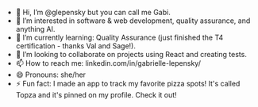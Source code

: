 - 👋 Hi, I’m @glepensky but you can call me Gabi.
- 👀 I’m interested in software & web development, quality assurance, and anything AI. 
- 🌱 I’m currently learning: Quality Assurance (just finished the T4 certification - thanks Val and Sage!).
- 💞️ I’m looking to collaborate on projects using React and creating tests.
- 📫 How to reach me: linkedin.com/in/gabrielle-lepensky/
- 😄 Pronouns: she/her
- ⚡ Fun fact: I made an app to track my favorite pizza spots! It's called Topza and it's pinned on my profile. Check it out!

<!---
glepensky/glepensky is a ✨ special ✨ repository because its `README.md` (this file) appears on your GitHub profile.
You can click the Preview link to take a look at your changes.
--->
